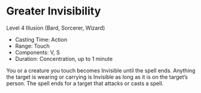 # Greater Invisibility
Level 4 Illusion (Bard, Sorcerer, Wizard)

- Casting Time: Action
- Range: Touch
- Components: V, S
- Duration: Concentration, up to 1 minute

You or a creature you touch becomes Invisible until the spell ends. Anything the target is wearing or carrying is Invisible as long as it is on the target’s person. The spell ends for a target that attacks or casts a spell.
